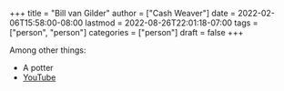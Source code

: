 +++
title = "Bill van Gilder"
author = ["Cash Weaver"]
date = 2022-02-06T15:58:00-08:00
lastmod = 2022-08-26T22:01:18-07:00
tags = ["person", "person"]
categories = ["person"]
draft = false
+++

Among other things:

-   A potter
-   [YouTube](https://www.youtube.com/c/BillvanGilderPottery)
